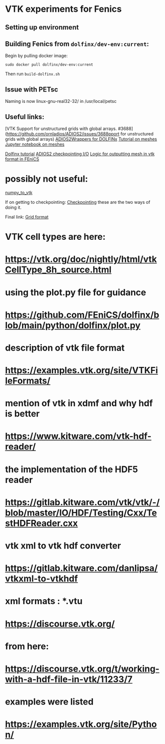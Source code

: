 # VTK experiments for Fenics

## Setting up environment


## Building Fenics from `dolfinx/dev-env:current`:
Begin by pulling docker image:

`sudo docker pull dolfinx/dev-env:current`

Then run `build-dolfinx.sh`

## Issue with PETsc

Naming is now linux-gnu-real32-32/ in /usr/local/petsc

## Useful links:
[VTK Support for unstructured grids with global arrays. #3688](https://github.com/ornladios/ADIOS2/issues/3688pport for unstructured grids with global arrays)
[ADIOS2Wrappers for DOLFINx](https://github.com/jorgensd/adios4dolfinx/)
[Tutorial on meshes](https://jsdokken.com/dolfinx_docs/meshes.html)
[Jupyter notebook on meshes](https://github.com/jorgensd/dolfinx_docs/blob/main/meshes.ipynb)

[Dolfinx tutorial](https://jsdokken.com/dolfinx-tutorial/)
[ADIOS2 checkpointing I/O](https://hackmd.io/Zyz7pJWsQwCKM-t6Kr8OeQ)
[Logic for outputting mesh in vtk format in FEniCS](https://github.com/FEniCS/dolfinx/blob/main/python/dolfinx/plot.py)
# possibly not useful:
[numpy_to_vtk](https://pyscience.wordpress.com/2014/09/06/numpy-to-vtk-converting-your-numpy-arrays-to-vtk-arrays-and-files/)

If on getting to checkpointing: [Checkpointing](https://github.com/jorgensd/adios4dolfinx/issues/3) these are the two ways of doing it.

Final link:
[Grid format](https://dglaeser.github.io/gridformat/)



# VTK cell types are here:
# https://vtk.org/doc/nightly/html/vtkCellType_8h_source.html

# using the plot.py file for guidance
# https://github.com/FEniCS/dolfinx/blob/main/python/dolfinx/plot.py

# description of vtk file format
# https://examples.vtk.org/site/VTKFileFormats/

# mention of vtk in xdmf and why hdf is better
# https://www.kitware.com/vtk-hdf-reader/
# the implementation of the HDF5 reader
# https://gitlab.kitware.com/vtk/vtk/-/blob/master/IO/HDF/Testing/Cxx/TestHDFReader.cxx
# vtk xml to vtk hdf converter
# https://gitlab.kitware.com/danlipsa/vtkxml-to-vtkhdf

# xml formats : *.vtu

# https://discourse.vtk.org/

# from here:
# https://discourse.vtk.org/t/working-with-a-hdf-file-in-vtk/11233/7
# examples were listed
# https://examples.vtk.org/site/Python/

